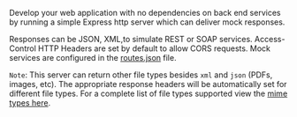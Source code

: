 Develop your web application with no dependencies on back end services by running a simple Express http server which can deliver mock responses. 

Responses can be JSON, XML,to simulate REST or SOAP services. Access-Control HTTP Headers are set by default to allow CORS requests. Mock services are configured in the [routes.json](./routes.json) file.

`Note`: This server can return other file types besides `xml` and `json` (PDFs, images, etc).  The appropriate response headers will be automatically set for different file types.  For a complete list of file types supported view the [mime types here](https://github.com/broofa/node-mime/blob/master/types/mime.types).
